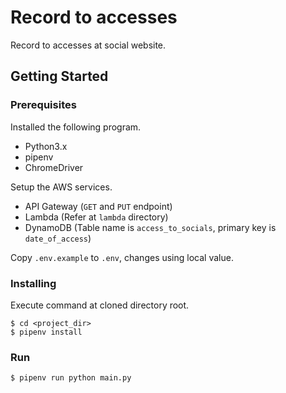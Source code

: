 # Record to accesses

Record to accesses at social website.

## Getting Started

### Prerequisites

Installed the following program.

- Python3.x
- pipenv
- ChromeDriver

Setup the AWS services.

- API Gateway (`GET` and `PUT` endpoint)
- Lambda (Refer at `lambda` directory)
- DynamoDB (Table name is `access_to_socials`, primary key is `date_of_access`)

Copy `.env.example` to `.env`, changes using local value.

### Installing

Execute command at cloned directory root.

```
$ cd <project_dir>
$ pipenv install
```

### Run

```
$ pipenv run python main.py
```
